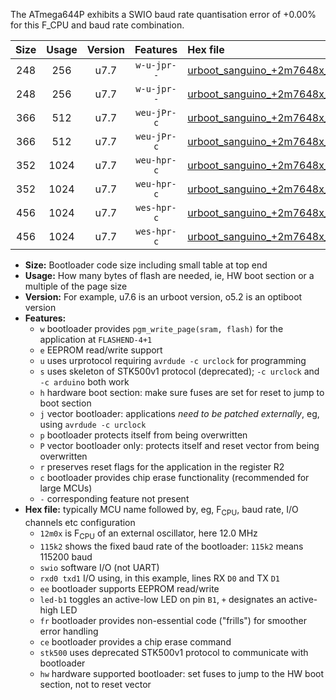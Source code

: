 The ATmega644P exhibits a SWIO baud rate quantisation error of +0.00% for this F_CPU and baud rate combination.

|Size|Usage|Version|Features|Hex file|
|:-:|:-:|:-:|:-:|:--|
|248|256|u7.7|`w-u-jpr--`|[urboot_sanguino_+2m7648x_++76k8_swio_rxd0_txd1_led+b0.hex](https://raw.githubusercontent.com/stefanrueger/urboot.hex/main/boards/sanguino/external_oscillator/fcpu_+2m7648x/br_++76k8/urboot_sanguino_+2m7648x_++76k8_swio_rxd0_txd1_led+b0.hex)|
|248|256|u7.7|`w-u-jpr--`|[urboot_sanguino_+2m7648x_++76k8_swio_rxd2_txd3_led+b0.hex](https://raw.githubusercontent.com/stefanrueger/urboot.hex/main/boards/sanguino/external_oscillator/fcpu_+2m7648x/br_++76k8/urboot_sanguino_+2m7648x_++76k8_swio_rxd2_txd3_led+b0.hex)|
|366|512|u7.7|`weu-jPr-c`|[urboot_sanguino_+2m7648x_++76k8_swio_rxd0_txd1_ee_led+b0_fr_ce.hex](https://raw.githubusercontent.com/stefanrueger/urboot.hex/main/boards/sanguino/external_oscillator/fcpu_+2m7648x/br_++76k8/urboot_sanguino_+2m7648x_++76k8_swio_rxd0_txd1_ee_led+b0_fr_ce.hex)|
|366|512|u7.7|`weu-jPr-c`|[urboot_sanguino_+2m7648x_++76k8_swio_rxd2_txd3_ee_led+b0_fr_ce.hex](https://raw.githubusercontent.com/stefanrueger/urboot.hex/main/boards/sanguino/external_oscillator/fcpu_+2m7648x/br_++76k8/urboot_sanguino_+2m7648x_++76k8_swio_rxd2_txd3_ee_led+b0_fr_ce.hex)|
|352|1024|u7.7|`weu-hpr-c`|[urboot_sanguino_+2m7648x_++76k8_swio_rxd0_txd1_ee_led+b0_fr_ce_hw.hex](https://raw.githubusercontent.com/stefanrueger/urboot.hex/main/boards/sanguino/external_oscillator/fcpu_+2m7648x/br_++76k8/urboot_sanguino_+2m7648x_++76k8_swio_rxd0_txd1_ee_led+b0_fr_ce_hw.hex)|
|352|1024|u7.7|`weu-hpr-c`|[urboot_sanguino_+2m7648x_++76k8_swio_rxd2_txd3_ee_led+b0_fr_ce_hw.hex](https://raw.githubusercontent.com/stefanrueger/urboot.hex/main/boards/sanguino/external_oscillator/fcpu_+2m7648x/br_++76k8/urboot_sanguino_+2m7648x_++76k8_swio_rxd2_txd3_ee_led+b0_fr_ce_hw.hex)|
|456|1024|u7.7|`wes-hpr-c`|[urboot_sanguino_+2m7648x_++76k8_swio_rxd0_txd1_ee_led+b0_fr_ce_stk500_hw.hex](https://raw.githubusercontent.com/stefanrueger/urboot.hex/main/boards/sanguino/external_oscillator/fcpu_+2m7648x/br_++76k8/urboot_sanguino_+2m7648x_++76k8_swio_rxd0_txd1_ee_led+b0_fr_ce_stk500_hw.hex)|
|456|1024|u7.7|`wes-hpr-c`|[urboot_sanguino_+2m7648x_++76k8_swio_rxd2_txd3_ee_led+b0_fr_ce_stk500_hw.hex](https://raw.githubusercontent.com/stefanrueger/urboot.hex/main/boards/sanguino/external_oscillator/fcpu_+2m7648x/br_++76k8/urboot_sanguino_+2m7648x_++76k8_swio_rxd2_txd3_ee_led+b0_fr_ce_stk500_hw.hex)|

- **Size:** Bootloader code size including small table at top end
- **Usage:** How many bytes of flash are needed, ie, HW boot section or a multiple of the page size
- **Version:** For example, u7.6 is an urboot version, o5.2 is an optiboot version
- **Features:**
  + `w` bootloader provides `pgm_write_page(sram, flash)` for the application at `FLASHEND-4+1`
  + `e` EEPROM read/write support
  + `u` uses urprotocol requiring `avrdude -c urclock` for programming
  + `s` uses skeleton of STK500v1 protocol (deprecated); `-c urclock` and `-c arduino` both work
  + `h` hardware boot section: make sure fuses are set for reset to jump to boot section
  + `j` vector bootloader: applications *need to be patched externally*, eg, using `avrdude -c urclock`
  + `p` bootloader protects itself from being overwritten
  + `P` vector bootloader only: protects itself and reset vector from being overwritten
  + `r` preserves reset flags for the application in the register R2
  + `c` bootloader provides chip erase functionality (recommended for large MCUs)
  + `-` corresponding feature not present
- **Hex file:** typically MCU name followed by, eg, F<sub>CPU</sub>, baud rate, I/O channels etc configuration
  + `12m0x` is F<sub>CPU</sub> of an external oscillator, here 12.0 MHz
  + `115k2` shows the fixed baud rate of the bootloader: `115k2` means 115200 baud
  + `swio` software I/O (not UART)
  + `rxd0 txd1` I/O using, in this example, lines RX `D0` and TX `D1`
  + `ee` bootloader supports EEPROM read/write
  + `led-b1` toggles an active-low LED on pin `B1`, `+` designates an active-high LED
  + `fr` bootloader provides non-essential code ("frills") for smoother error handling
  + `ce` bootloader provides a chip erase command
  + `stk500` uses deprecated STK500v1 protocol to communicate with bootloader
  + `hw` hardware supported bootloader: set fuses to jump to the HW boot section, not to reset vector
